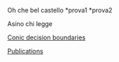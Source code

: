 Oh che bel castello 
*prova1
*prova2

Asino chi legge

[Conic decision boundaries](https://filianto.shinyapps.io/conics)


[Publications](https://fili75.github.io/publications.md)
